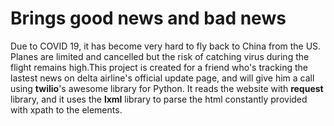 # Brings good news and bad news
 
Due to COVID 19, it has become very hard to fly back to China from the US. Planes are limited and cancelled but the risk of catching virus during the flight remains high.This project is created for a friend who's tracking the lastest news on delta airline's official update page, and will give him a call using **twilio**'s awesome library for Python. It reads the website with **request** library, and it uses the **lxml** library to parse the html constantly provided with xpath to the elements.
